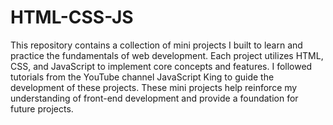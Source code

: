 # HTML-CSS-JS
This repository contains a collection of mini projects I built to learn and practice the fundamentals of web development. Each project utilizes HTML, CSS, and JavaScript to implement core concepts and features. I followed tutorials from the YouTube channel JavaScript King to guide the development of these projects. These mini projects help reinforce my understanding of front-end development and provide a foundation for future projects.

